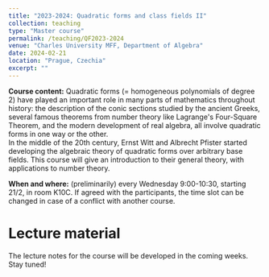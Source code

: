 ```yaml
---
title: "2023-2024: Quadratic forms and class fields II"
collection: teaching
type: "Master course"
permalink: /teaching/QF2023-2024
venue: "Charles University MFF, Department of Algebra"
date: 2024-02-21
location: "Prague, Czechia"
excerpt: ""
---
```


**Course content:** Quadratic forms (= homogeneous polynomials of degree 2) have played an important role in many parts of mathematics throughout history: the description of the conic sections studied by the ancient Greeks, several famous theorems from number theory like Lagrange's Four-Square Theorem, and the modern development of real algebra, all involve quadratic forms in one way or the other.  
In the middle of the 20th century, Ernst Witt and Albrecht Pfister started developing the algebraic theory of quadratic forms over arbitrary base fields. This course will give an introduction to their general theory, with applications to number theory.

**When and where:** (preliminarily) every Wednesday 9:00-10:30, starting 21/2, in room K10C.
If agreed with the participants, the time slot can be changed in case of a conflict with another course.

Lecture material
======
The lecture notes for the course will be developed in the coming weeks.
Stay tuned!